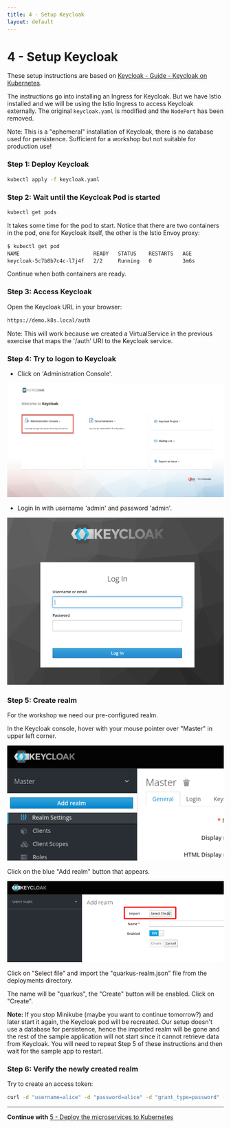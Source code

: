 ```yaml
---
title: 4 - Setup Keycloak
layout: default
---
```


# 4 - Setup Keycloak

These setup instructions are based on [Keycloak - Guide - Keycloak on Kubernetes](https://www.keycloak.org/getting-started/getting-started-kube).

The instructions go into installing an Ingress for Keycloak. But we have Istio installed and we will be using the Istio Ingress to access Keycloak externally. The original `keycloak.yaml` is modified and the `NodePort` has been removed. 

Note: This is a "ephemeral" installation of Keycloak, there is no database used for persistence. Sufficient for a workshop but not suitable for production use!

### Step 1: Deploy Keycloak

```sh
kubectl apply -f keycloak.yaml
```

### Step 2: Wait until the Keycloak Pod is started

```sh
kubectl get pods
```

It takes some time for the pod to start. Notice that there are two containers in the pod, one for Keycloak itself, the other is the Istio Envoy proxy:

```sh
$ kubectl get pod 
NAME                        READY   STATUS    RESTARTS   AGE
keycloak-5c7b8b7c4c-l7j4f   2/2     Running   0          3m6s
```



Continue when both containers are ready.

### Step 3: Access Keycloak

Open the Keycloak URL in your browser:

```sh
https://demo.k8s.local/auth
```

Note: This will work because we created a VirtualService in the previous exercise that maps the '/auth' URI to the Keycloak service.

### Step 4: Try to logon to Keycloak

* Click on 'Administration Console'. 

![](../../images/keycloak-configure-01.png)

* Login In with username 'admin' and password 'admin'.

![](../../images/keycloak-configure-02.png)

### Step 5: Create realm

For the workshop we need our pre-configured realm. 

In the Keycloak console, hover with your mouse pointer over "Master" in upper left corner. 

![add realm 1](../../images/keycloak-add-realm-1.png)

Click on the blue "Add realm" button that appears.

![add realm 2](../../images/keycloak-add-realm-2.png)

Click on "Select file" and import the "quarkus-realm.json" file from the deployments directory.

The name will be "quarkus", the "Create" button will be enabled. Click on "Create".

**Note:** If you stop Minikube (maybe you want to continue tomorrow?) and later start it again, the Keycloak pod will be recreated. Our setup doesn't use a database for persistence, hence the imported realm will be gone and the rest of the sample application will not start since it cannot retrieve data from Keycloak. You will need to repeat Step 5 of these instructions and then wait for the sample app to restart.


### Step 6: Verify the newly created realm

Try to create an access token:

```sh
curl -d "username=alice" -d "password=alice" -d "grant_type=password" -d "client_id=frontend" --insecure https://demo.k8s.local/auth/realms/quarkus/protocol/openid-connect/token  | sed -n 's|.*"access_token":"\([^"]*\)".*|\1|p'
```

---

**Continue with** [5 - Deploy the microservices to Kubernetes](../03-p-sec-exercise/01-README.md)